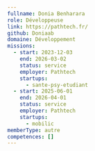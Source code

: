 ```yaml
---
fullname: Donia Benharara
role: Développeuse
link: https://pathtech.fr/
github: Doniaab
domaine: Développement
missions:
  - start: 2023-12-03
    end: 2026-03-02
    status: service
    employer: Pathtech
    startups:
      - sante-psy-etudiant
  - start: 2025-06-01
    end: 2026-04-01
    status: service
    employer: Pathtech
    startups:
      - mobilic
memberType: autre
competences: []
---
```


